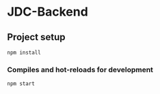 # JDC-Backend

## Project setup
```
npm install
```

### Compiles and hot-reloads for development
```
npm start
```
